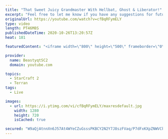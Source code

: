 ```yaml
---
title: "That Sweet Juicy Grandmaster With Hellbat, Ghost & Liberator!"
excerpt: "Feel free to let me know if you have any suggestions for future videos. Enjoy this one and have a great day :)  If you are enjoying my YouTube content, check out my live stream on Twitch! Streaming pretty much every day, starting time is at 3 PM CET. Link to my stream is down below.  ►Twitch:   https://www.twitch.tv/beastyqt"
originalUrl: https://youtube.com/watch?v=cfBqRFymELY
type: video
length: PT46M8S
publishedDateTime: 2020-10-26T13:20:57Z
heat: 181

featuredContent: "<iframe width=\"800\" height=\"500\" frameborder=\"0\" src=\"https://www.youtube.com/embed/cfBqRFymELY\" allow=\"accelerometer; autoplay; encrypted-media; gyroscope; picture-in-picture\" allowfullscreen></iframe>"

provider:
  name: BeastyqtSC2
  domain: youtube.com

topics:
  - StarCraft 2
  - Terran
tags:
  - Live

images:
  - url: https://i.ytimg.com/vi/cfBqRFymELY/maxresdefault.jpg
    width: 1280
    height: 720
    isCached: true

secured: "W9aQjAtnnXn6J57At4WYeCZuGsssPKBCY2N2Y7J8szFVaq/P7dFxKXpZNWVCkYhzFTFaozzWv/0vM7a21rFBOn+3iuLwSL2sgPd8trKh6cNz2Bq7UGIhRucy8cPkObZgZDGqLKWyx63WaADdRXg/EUmXPGJXsrDafOYBeVygg6tZaj51VGMkzccjc3CmdmLSVIcumYZW0a/NPap8cB7Regv+/yttBFWF6phz4pa5GXIDvJSUMi2b6Msh+CtvO1reNjDtIp/ErASOGZfaq8KZOTbgTpJ0eCwNvN7kTn9bGt89uFiU7rlfrMY2pslBQOLq1s7QtMkDa52eMMHssVxIVar0PrKn8QAKKuluYqr2I1JWrP71X8sJaUTbxoTIUZmkYylXS4r+DEa36lJRqKypmQ==;FEtVK3xEX6zkwwCVYBf/sg=="
---
```



